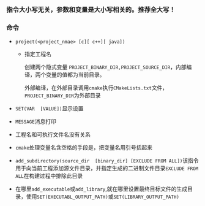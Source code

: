 

### 指令大小写无关，参数和变量是大小写相关的。推荐全大写！

### 命令

- `project(<project_nmae> [c][ c++][ java])`

  - 指定工程名

  	 创建两个隐式变量	`PROJECT_BINARY_DIR,PROJECT_SOURCE_DIR`，内部编译，两个变量的值都为当前目录。

    外部编译，在外部目录调用`cmake`执行`CMakeLists.txt`文件，`PROJECT_BINARY_DIR`为外部目录

- `SET(VAR  [VALUE])`显示设置

- `MESSAGE`消息打印

- 工程名和可执行文件名没有关系

- `cmake`处理变量名含空格的手段是，把变量名用引号括起来

- `add_subdirectory(source_dir  [binary_dir] [EXCLUDE FROM ALL])`该指令用于向当前工程添加源文件目录，并指定生成的二进制文件目录`EXCLUDE FROM ALL`在构建过程中排除此目录

- 在哪里`add_executable`或`add_library`,就在哪里设置最终目标文件的生成目录，使用`SET(EXECUTABL_OUTPUT_PATH)`或`SET(LIBRARY_OUTPUT_PATH)`


